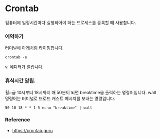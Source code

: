 # Crontab
컴퓨터에 일정시간마다 실행되어야 하는 프로세스를 등록할 때 사용합니다.

### 예약하기
터미널에 아래처럼 타이핑합니다.

```
crontab -e
```
vi 에디터가 열립니다.

### 휴식시간 알림.
월~금 10시부터 18시까지 매 50분이 되면 breaktime을 출력하는 명령어입니다.
wall 명령어는 터미널로 브로드 캐스트 메시지를 보내는 명령입니다.
```
50 10-18 * * 1-5 echo "breaktime" | wall
```

### Reference
- https://crontab.guru
